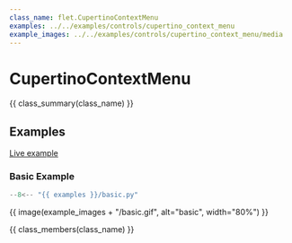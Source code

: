 ```yaml
---
class_name: flet.CupertinoContextMenu
examples: ../../examples/controls/cupertino_context_menu
example_images: ../../examples/controls/cupertino_context_menu/media
---
```


# CupertinoContextMenu

{{ class_summary(class_name) }}

## Examples

[Live example](https://flet-controls-gallery.fly.dev/dialogs/cupertinocontextmenu)

### Basic Example

```python
--8<-- "{{ examples }}/basic.py"
```

{{ image(example_images + "/basic.gif", alt="basic", width="80%") }}


{{ class_members(class_name) }}

